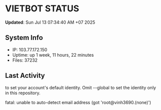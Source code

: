 # VIETBOT STATUS
**Updated**: Sun Jul 13 07:34:40 AM +07 2025

## System Info
- IP: 103.77.172.150
- Uptime: up 1 week, 11 hours, 22 minutes
- Files: 37232

## Last Activity

to set your account's default identity.
Omit --global to set the identity only in this repository.

fatal: unable to auto-detect email address (got 'root@vinh3690.(none)')
